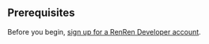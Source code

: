 ## Prerequisites

Before you begin, [sign up for a RenRen Developer account](http://app.renren.com/developers).

